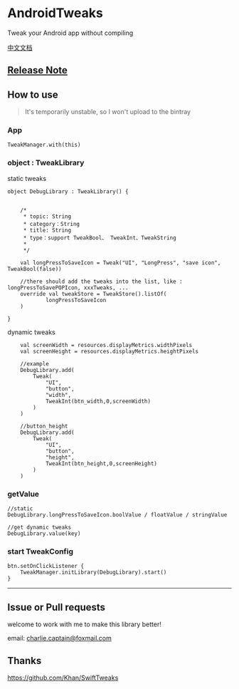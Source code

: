 # AndroidTweaks
Tweak your Android app without compiling

[中文文档](https://github.com/charlie-captain/AndroidTweaks/blob/master/Android%20Tweaks%20CN.md)

## [Release Note](https://github.com/charlie-captain/AndroidTweaks/blob/master/Release%20Note.md)
## How to use

>It's temporarily unstable, so I won't upload to the bintray

### App

```
TweakManager.with(this)
```

### object : TweakLibrary

static tweaks
```
object DebugLibrary : TweakLibrary() {


    /*
     * topic: String
     * category：String
     * title: String
     * type：support TweakBool、 TweakInt、TweakString
     *
     */

    val longPressToSaveIcon = Tweak("UI", "LongPress", "save icon", TweakBool(false))

    //there should add the tweaks into the list, like : longPressToSavePOPIcon, xxxTweaks, ...
    override val tweakStore = TweakStore().listOf(
            longPressToSaveIcon
    )

}
```

dynamic tweaks

```
    val screenWidth = resources.displayMetrics.widthPixels
    val screenHeight = resources.displayMetrics.heightPixels

    //example
    DebugLibrary.add(
        Tweak(
            "UI",
            "button",
            "width",
            TweakInt(btn_width,0,screenWidth)
        )
    )

    //button_height
    DebugLibrary.add(
        Tweak(
            "UI",
            "button",
            "height",
            TweakInt(btn_height,0,screenHeight)
        )
    )
```

### getValue
```
//static
DebugLibrary.longPressToSaveIcon.boolValue / floatValue / stringValue

//get dynamic tweaks
DebugLibrary.value(key)
```
### start TweakConfig
```
btn.setOnClickListener {
    TweakManager.initLibrary(DebugLibrary).start()
}
```

---

## Issue or Pull requests
welcome to work with me to make this library better!

email: charlie.captain@foxmail.com

## Thanks
https://github.com/Khan/SwiftTweaks
